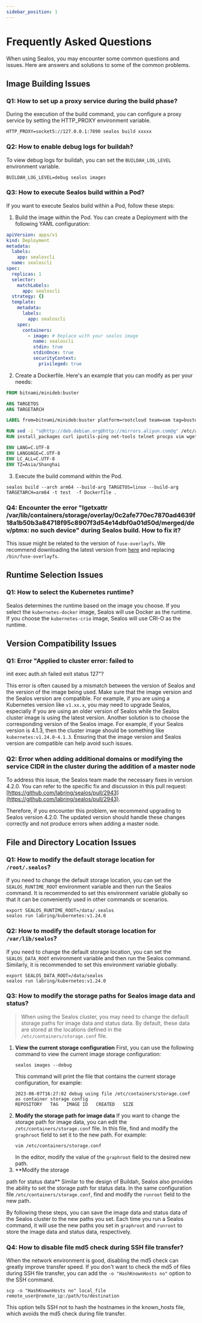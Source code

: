 ```yaml
---
sidebar_position: 1
---
```


# Frequently Asked Questions

When using Sealos, you may encounter some common questions and issues. Here are answers and solutions to some of the common problems.

## Image Building Issues

### Q1: How to set up a proxy service during the build phase?

During the execution of the build command, you can configure a proxy service by setting the HTTP_PROXY environment variable.

```shell
HTTP_PROXY=socket5://127.0.0.1:7890 sealos build xxxxx
```

### Q2: How to enable debug logs for buildah?

To view debug logs for buildah, you can set the `BUILDAH_LOG_LEVEL` environment variable.

```shell
BUILDAH_LOG_LEVEL=debug sealos images
```

### Q3: How to execute Sealos build within a Pod?

If you want to execute Sealos build within a Pod, follow these steps:

1. Build the image within the Pod. You can create a Deployment with the following YAML configuration:

```yaml
apiVersion: apps/v1
kind: Deployment
metadata:
  labels:
    app: sealoscli
  name: sealoscli
spec:
  replicas: 1
  selector:
    matchLabels:
      app: sealoscli
  strategy: {}
  template:
    metadata:
      labels:
        app: sealoscli
    spec:
      containers:
        - image: # Replace with your sealos image
          name: sealoscli
          stdin: true
          stdinOnce: true
          securityContext:
            privileged: true
```

2. Create a Dockerfile. Here's an example that you can modify as per your needs:

```dockerfile
FROM bitnami/minideb:buster

ARG TARGETOS
ARG TARGETARCH

LABEL from=bitnami/minideb:buster platform=rootcloud team=oam tag=buster name=base

RUN sed -i "s@http://deb.debian.org@http://mirrors.aliyun.com@g" /etc/apt/sources.list && sed -i "s@http://security.debian.org@http://mirrors.aliyun.com/debian-security@g" /etc/apt/sources.list
RUN install_packages curl iputils-ping net-tools telnet procps vim wget jq

ENV LANG=C.UTF-8
ENV LANGUAGE=C.UTF-8
ENV LC_ALL=C.UTF-8
ENV TZ=Asia/Shanghai
```

3. Execute the build command within the Pod.

```shell
sealos build --arch arm64 --build-arg TARGETOS=linux --build-arg TARGETARCH=arm64 -t test  -f Dockerfile .
```

### Q4: Encounter the error "lgetxattr /var/lib/containers/storage/overlay/0c2afe770ec7870ad4639f18a1b50b3a84718f95c8907f3d54e14dbf0a01d50d/merged/dev/ptmx: no such device" during Sealos build. How to fix it?

This issue might be related to the version of `fuse-overlayfs`. We recommend downloading the latest version from [here](https://github.com/containers/fuse-overlayfs/releases) and replacing `/bin/fuse-overlayfs`.

## Runtime Selection Issues

### Q1: How to select the Kubernetes runtime?

Sealos determines the runtime based on the image you choose. If you select the `kubernetes-docker` image, Sealos will use Docker as the runtime. If you choose the `kubernetes-crio` image, Sealos will use CRI-O as the runtime.

## Version Compatibility Issues

### Q1: Error "Applied to cluster error: failed to

init exec auth.sh failed exit status 127"?

This error is often caused by a mismatch between the version of Sealos and the version of the image being used. Make sure that the image version and the Sealos version are compatible. For example, if you are using a Kubernetes version like `v1.xx.x`, you may need to upgrade Sealos, especially if you are using an older version of Sealos while the Sealos cluster image is using the latest version. Another solution is to choose the corresponding version of the Sealos image. For example, if your Sealos version is 4.1.3, then the cluster image should be something like `kubernetes:v1.24.0-4.1.3`. Ensuring that the image version and Sealos version are compatible can help avoid such issues.

### Q2: Error when adding additional domains or modifying the service CIDR in the cluster during the addition of a master node

To address this issue, the Sealos team made the necessary fixes in version 4.2.0. You can refer to the specific fix and discussion in this pull request: [https://github.com/labring/sealos/pull/2943](https://github.com/labring/sealos/pull/2943).

Therefore, if you encounter this problem, we recommend upgrading to Sealos version 4.2.0. The updated version should handle these changes correctly and not produce errors when adding a master node.

## File and Directory Location Issues

### Q1: How to modify the default storage location for `/root/.sealos`?

If you need to change the default storage location, you can set the `SEALOS_RUNTIME_ROOT` environment variable and then run the Sealos command. It is recommended to set this environment variable globally so that it can be conveniently used in other commands or scenarios.

```shell
export SEALOS_RUNTIME_ROOT=/data/.sealos 
sealos run labring/kubernetes:v1.24.0
```

### Q2: How to modify the default storage location for `/var/lib/sealos`?

If you need to change the default storage location, you can set the `SEALOS_DATA_ROOT` environment variable and then run the Sealos command. Similarly, it is recommended to set this environment variable globally.

```shell
export SEALOS_DATA_ROOT=/data/sealos 
sealos run labring/kubernetes:v1.24.0
```

### Q3: How to modify the storage paths for Sealos image data and status?

> When using the Sealos cluster, you may need to change the default storage paths for image data and status data. By default, these data are stored at the locations defined in the `/etc/containers/storage.conf` file.

1. **View the current storage configuration**
   First, you can use the following command to view the current image storage configuration:
   ```
   sealos images --debug
   ```
   This command will print the file that contains the current storage configuration, for example:
   ```
   2023-06-07T16:27:02 debug using file /etc/containers/storage.conf as container storage config
   REPOSITORY   TAG   IMAGE ID   CREATED   SIZE
   ```
2. **Modify the storage path for image data**
   If you want to change the storage path for image data, you can edit the `/etc/containers/storage.conf` file. In this file, find and modify the `graphroot` field to set it to the new path. For example:
   ```
   vim /etc/containers/storage.conf
   ```
   In the editor, modify the value of the `graphroot` field to the desired new path.
3. **Modify the storage

path for status data**
Similar to the design of Buildah, Sealos also provides the ability to set the storage path for status data. In the same configuration file `/etc/containers/storage.conf`, find and modify the `runroot` field to the new path.

By following these steps, you can save the image data and status data of the Sealos cluster to the new paths you set. Each time you run a Sealos command, it will use the new paths you set in `graphroot` and `runroot` to store the image data and status data, respectively.

### Q4: How to disable file md5 check during SSH file transfer?

When the network environment is good, disabling the md5 check can greatly improve transfer speed. If you don't want to check the md5 of files during SSH file transfer, you can add the `-o "HashKnownHosts no"` option to the SSH command.

```shell
scp -o "HashKnownHosts no" local_file remote_user@remote_ip:/path/to/destination
```

This option tells SSH not to hash the hostnames in the known_hosts file, which avoids the md5 check during file transfer.
